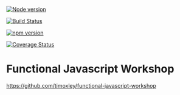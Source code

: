 [![Node version](http://img.shields.io/node/v/functional-javascript-workshop.svg)](https://github.com/apecr/functional-javascript-workshop/blob/master/package.json)

[![Build Status](https://travis-ci.org/apecr/functional-javascript-workshop.svg)](https://travis-ci.org/apecr/functional-javascript-workshop)

[![npm version](http://img.shields.io/npm/v/gh-badges.svg)](https://npmjs.org/package/gh-badges)

[![Coverage Status](https://coveralls.io/repos/apecr/functional-javascript-workshop/badge.svg)](https://coveralls.io/r/apecr/functional-javascript-workshop)


# Functional Javascript Workshop

https://github.com/timoxley/functional-javascript-workshop